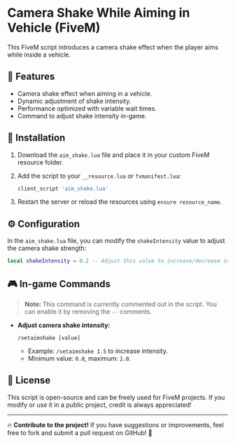 # Camera Shake While Aiming in Vehicle (FiveM)

This FiveM script introduces a camera shake effect when the player aims while inside a vehicle.

## 🚀 Features
- Camera shake effect when aiming in a vehicle.
- Dynamic adjustment of shake intensity.
- Performance optimized with variable wait times.
- Command to adjust shake intensity in-game.

## 📂 Installation
1. Download the `aim_shake.lua` file and place it in your custom FiveM resource folder.
2. Add the script to your `__resource.lua` or `fxmanifest.lua`:

   ```lua
   client_script 'aim_shake.lua'
   ```
3. Restart the server or reload the resources using `ensure resource_name`.

## ⚙️ Configuration
In the `aim_shake.lua` file, you can modify the `shakeIntensity` value to adjust the camera shake strength:

```lua
local shakeIntensity = 0.2 -- Adjust this value to increase/decrease intensity
```

## 🎮 In-game Commands
> **Note:** This command is currently commented out in the script. You can enable it by removing the `--` comments.

- **Adjust camera shake intensity:**
  ```
  /setaimshake [value]
  ```
  - Example: `/setaimshake 1.5` to increase intensity.
  - Minimum value: `0.0`, maximum: `2.0`.

## 📜 License
This script is open-source and can be freely used for FiveM projects. If you modify or use it in a public project, credit is always appreciated!

---

🔥 **Contribute to the project!** If you have suggestions or improvements, feel free to fork and submit a pull request on GitHub! 🚀
